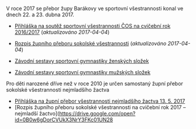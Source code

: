 ﻿---
nazev: Přebor
tags: zupa→jednota
---

V roce 2017 se přebor župy Barákovy ve sportovní všestrannosti konal ve dnech 22. a 23. dubna 2017.

* [Přihláška na soutěž sportovní všestrannosti ČOS na cvičební rok 2016/2017](https://drive.google.com/open?id=0B0w6gDorCVUkU3pnUFlDZDRGaXRYRGxOYVVYS0d3VFEzQTdr) (_aktualizováno 2017-04-04_)

* [Rozpis župního přeboru sokolské všestrannosti](https://drive.google.com/open?id=0B0w6gDorCVUkZjlNWHc3QW5Da1ZXaURWeThTazNuajN4Sl9N) (_aktualizováno 2017-04-04_)

* [Závodní sestavy sportovní gymnastiky ženských složek](https://drive.google.com/open?id=0B0w6gDorCVUkUk9kcC1tRW14b0E)
* [Závodní sestavy sportovní gymnastiky mužských složek](https://drive.google.com/open?id=0B0w6gDorCVUkdlBFb3ZUMjZ4Wkk)

Pro děti narozené dříve než v roce 2010 je určen samostaný župní přebor sokolské všestrannosti nejmladšího žactva

* [Přihláška na župní přebor všestrannosti nejmladšího žactva 13. 5. 2017](https://drive.google.com/open?id=0B0w6gDorCVUkQ0ZvN01KWGxVRG8)
* [Rozpis župního přeboru sokolské všestrannosti na cvičební rok 2017 – nejmladší žactvo](https://drive.google.com/open?id=0B0w6gDorCVUkX3NrY3FKc01UN28